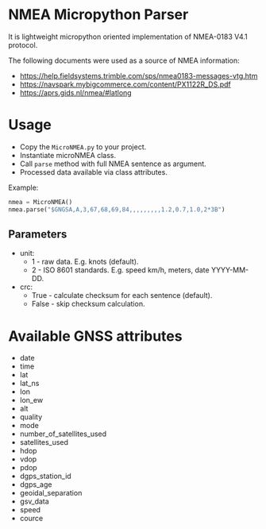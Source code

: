 # NMEA Micropython Parser

It is lightweight micropython oriented implementation of NMEA-0183 V4.1 protocol. 

The following documents were used as a source of NMEA information:
* https://help.fieldsystems.trimble.com/sps/nmea0183-messages-vtg.htm
* https://navspark.mybigcommerce.com/content/PX1122R_DS.pdf
* https://aprs.gids.nl/nmea/#latlong

# Usage

* Copy the `MicroNMEA.py` to your project.
* Instantiate microNMEA class.
* Call `parse` method with full NMEA sentence as argument.
* Processed data available via class attributes.
 
Example:
```python 
nmea = MicroNMEA()
nmea.parse("$GNGSA,A,3,67,68,69,84,,,,,,,,,1.2,0.7,1.0,2*3B")
```
## Parameters

* unit: 
  * 1 - raw data. E.g. knots (default).
  * 2 - ISO 8601 standards. E.g. speed km/h, meters, date YYYY-MM-DD.
* crc:
  * True - calculate checksum for each sentence (default).
  * False - skip checksum calculation.

# Available GNSS attributes
* date
* time
* lat
* lat_ns
* lon
* lon_ew
* alt
* quality
* mode
* number_of_satellites_used
* satellites_used
* hdop
* vdop
* pdop
* dgps_station_id
* dgps_age
* geoidal_separation
* gsv_data
* speed
* cource
